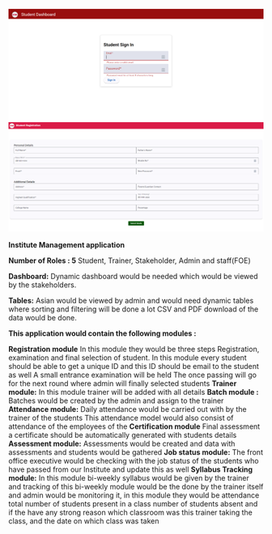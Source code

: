 ![Sign In page](./src/assets/ScreenShot1.PNG)
![Register page](./src/assets/ScreenShot2.PNG)


**Institute Management application**

**Number of Roles : 5**
Student, Trainer, Stakeholder, Admin and staff(FOE) 

**Dashboard:** 
Dynamic dashboard would be needed which would be viewed by the stakeholders. 

**Tables:**
Asian would be viewed by admin and would need dynamic tables where sorting and filtering will be done a lot 
CSV and PDF download of the data would be done. 

**This application would contain the following modules :**

**Registration module**
In this module they would be three steps 
Registration, examination and final selection of student.
In this module every student should be able to get a unique ID and this ID should be email to the student as well 
A small entrance examination will be held 
The once passing will go for the next round where admin will finally selected students 
**Trainer module:** 
In this module trainer will be added with all details
**Batch module :**
 Batches would be created by the admin and assign to the trainer 
**Attendance module:** 
Daily attendance would be carried out with by the trainer of the students 
This attendance model would also consist of attendance of the employees of the
**Certification module**
Final assessment a certificate should be automatically generated with students details 
**Assessment module:**
Assessments would be created and data with assessments and students would be gathered 
**Job status module:**
The front office executive would be checking with the job status of the students who have passed from our Institute and update this as well 
**Syllabus Tracking module:**
In this module bi-weekly syllabus would be given by the trainer and tracking of this bi-weekly module would be the done by the trainer itself and admin would be monitoring it, in this module they would be attendance total number of students present in a class number of students absent and if the have any strong reason which classroom was this trainer taking the class, and the date on which class was taken 


